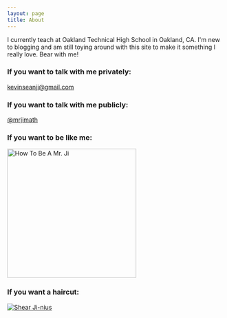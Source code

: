 ```yaml
---
layout: page
title: About
---
```


I currently teach at Oakland Technical High School in Oakland, CA. I'm new to blogging and am still toying around with this site to make it something I really love. Bear with me!

### If you want to talk with me privately:

[kevinseanji@gmail.com](mailto:kevinseanji@gmail.com)

### If you want to talk with me publicly:

<a href="https://twitter.com/mrjimath" target="_blank">@mrjimath</a>

### If you want to be like me:

<a href="https://www.instagram.com/mrjimath/" target="_blank">
<img border="0" alt="How To Be A Mr. Ji" src="http://i.imgur.com/AifuXIe.jpg" width="300" height="300"></a>

### If you want a haircut:

<a href="http://shearjinius.com/" target="_blank">
<img border="0" alt="Shear Ji-nius" src="http://i.imgur.com/Lfj8K3K.png"></a>
